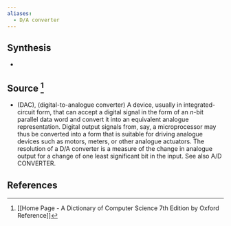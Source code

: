 ```yaml
---
aliases:
  - D/A converter
---
```

## Synthesis
- 
## Source [^1]
- (DAC), (digital-to-analogue converter) A device, usually in integrated-circuit form, that can accept a digital signal in the form of an $n$-bit parallel data word and convert it into an equivalent analogue representation. Digital output signals from, say, a microprocessor may thus be converted into a form that is suitable for driving analogue devices such as motors, meters, or other analogue actuators. The resolution of a D/A converter is a measure of the change in analogue output for a change of one least significant bit in the input. See also A/D CONVERTER.
## References

[^1]: [[Home Page - A Dictionary of Computer Science 7th Edition by Oxford Reference]]